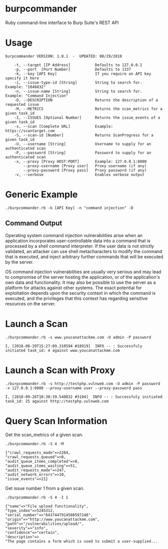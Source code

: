 # burpcommander
Ruby command-line interface to Burp Suite's REST API

# Usage
	burpcommander VERSION: 1.0.1  -  UPDATED: 08/29/2018

    	-t, --target [IP Address]           Defaults to 127.0.0.1
    	-p, --port  [Port Number]           Defaults to 1337
    	-k, --key [API Key]                 If you require an API key specify it here
    	-i, --issue-type-id [String]        String to search for.  Example: "1048832"
    	-n, --issue-name [String]           String to search for.  Example: "Command Injection"
    	-D, --DESCRIPTION                   Returns the description of a requested issue
    	-M, --METRICS                       Returns the scan_metrics for a given task_id
    	-I, --ISSUES [Optional Number]      Returns the issue_events of a given task_id
    	-s, --scan [Complete URL]           Example: https://scantarget.com
    	-S, --scan-id [Number]              Returns ScanProgress for a given task_id
    	-U, --username [String]             Username to supply for an authenticated scan
    	-P, --password [String]             Password to supply for an authenticated scan
        -x, --proxy [Proxy HOST:PORT]       Example: 127.0.0.1:8080
            --proxy-username [Proxy user]   Proxy username (if any)
            --proxy-password [Proxy pass]   Proxy password (if any)
    	-v, --verbose                       Enables verbose output


# Generic Example
	./burpcommander.rb -k [API Key] -n "command injection" -D

## Command Output
<p>Operating system command injection vulnerabilities arise when an application incorporates user-controllable data into a command that is processed by a shell command interpreter. If the user data is not strictly validated, an attacker can use shell metacharacters to modify the command that is executed, and inject arbitrary further commands that will be executed by the server.</p> 
<p>OS command injection vulnerabilities are usually very serious and may lead to compromise of the server hosting the application, or of the application's own data and functionality. It may also be possible to use the server as a platform for attacks against other systems. The exact potential for exploitation depends upon the security context in which the command is executed, and the privileges that this context has regarding sensitive resources on the server.</p>                                

# Launch a Scan
	./burpcommander.rb -s www.youcanattackme.com -U admin -P password

	I, [2018-08-29T15:27:09.310594 #18919]  INFO -- : Successfuly initiated task_id: 4 against www.youcanattackme.com

# Launch a Scan with Proxy
    ./burpcommander.rb -s http://testphp.vulnweb.com -U admin -P password -x 127.0.0.1:8080 --proxy-username user --proxy-password pass

    I, [2018-09-26T10:30:39.540832 #3104]  INFO -- : Successfuly initiated task_id: 25 against http://testphp.vulnweb.com

# Query Scan Information
Get the scan_metrics of a given scan.

	./burpcommander.rb -S 4 -M

	{"crawl_requests_made"=>2264,
 	"crawl_requests_queued"=>0,
 	"audit_queue_items_completed"=>0,
 	"audit_queue_items_waiting"=>51,
 	"audit_requests_made"=>247,
 	"audit_network_errors"=>10,
 	"issue_events"=>21}

Get issue number 1 from a given scan.

	./burpcommander.rb -S 4 -I 1

	{"name"=>"File upload functionality",
 	"type_index"=>5245312,
 	"serial_number"=>"6437447914508597248",
 	"origin"=>"http://www.youcanattackme.com",
 	"path"=>"/vulnerabilities/upload/",
 	"severity"=>"info",
 	"confidence"=>"certain",
 	"description"=>
	"The page contains a form which is used to submit a user-supplied...
